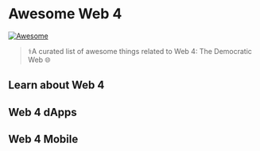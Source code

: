 # Awesome Web 4




[![Awesome](https://awesome.re/badge.svg)](https://github.com/dougbutner/awesome-web4)

> ⚕️A curated list of awesome things related to Web 4: The Democratic Web 🌐 

## Learn about Web 4


## Web 4 dApps


## Web 4 Mobile 



<!--stackedit_data:
eyJoaXN0b3J5IjpbLTExOTY5NDY2MTYsMTc5NDkwMzA0LDUzMz
Q4MzY4MSwxMzUwODUwOTcyLDEzMTI4NzQ1MjhdfQ==
-->